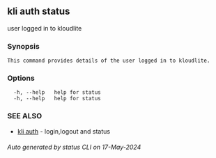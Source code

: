 ## kli auth status

user logged in to kloudlite

### Synopsis

```
This command provides details of the user logged in to kloudlite.
```

### Options

```
  -h, --help   help for status
  -h, --help   help for status
```

### SEE ALSO

* [kli auth](kli_auth.md)  - login,logout and status

###### Auto generated by status CLI on 17-May-2024
